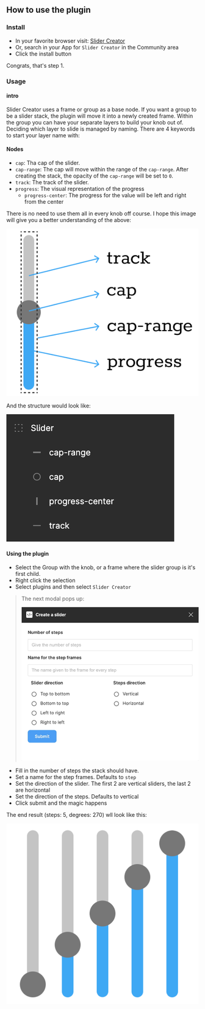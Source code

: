 ## How to use the plugin

### Install

* In your favorite browser visit: [Slider Creator](https://www.figma.com/community/plugin/1021426556483489394/Knob-Creator)
* Or, search in your App for `Slider Creator` in the Community area
* Click the install button

Congrats, that's step 1.

### Usage

#### intro

Slider Creator uses a frame or group as a base node. If you want a group to be a slider stack, the plugin will move it into a newly created frame.
Within the group you can have your separate layers to build your knob out of. Deciding which layer to slide is managed by naming. There are 4 keywords to start your layer name with:

#### Nodes

* `cap`: Tha cap of the slider.
* `cap-range`: The cap will move within the range of the `cap-range`. After creating the stack, the opacity of the `cap-range` will be set to `0`.
* `track`: The track of the slider.
* `progress`: The visual representation of the progress
    * `progress-center`: The progress for the value will be left and right from the center

There is no need to use them all in every knob off course. I hope this image will give you a better understanding of the above:

![knob settings](/assets/knob-keywords.png)

And the structure would look like:

![knob settings](/assets/slider-structure.png)

#### Using the plugin

* Select the Group with the knob, or a frame where the slider group is it's first child.
* Right click the selection
* Select plugins and then select `Slider Creator`

> The next modal pops up:
>
> ![knob settings](/assets/modal.jpg)

* Fill in the number of steps the stack should have.
* Set a name for the step frames. Defaults to `step`
* Set the direction of the slider. The first 2 are vertical sliders, the last 2 are horizontal
* Set the direction of the steps. Defaults to vertical
* Click submit and the magic happens

The end result (steps: 5, degrees: 270) wll look like this:

![knob settings](/assets/stack.png)

